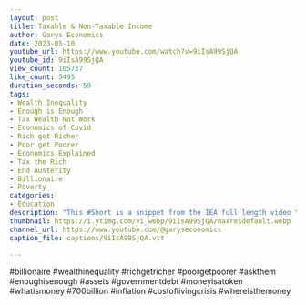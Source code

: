 ```yaml
---
layout: post
title: Taxable & Non-Taxable Income
author: Garys Economics
date: 2023-05-10
youtube_url: https://www.youtube.com/watch?v=9iIsA99SjQA
youtube_id: 9iIsA99SjQA
view_count: 105737
like_count: 5495
duration_seconds: 59
tags:
- Wealth Inequality
- Enough is Enough
- Tax Wealth Not Work
- Economics of Covid
- Rich get Richer
- Poor get Poorer
- Economics Explained
- Tax the Rich
- End Austerity
- Billionaire
- Poverty
categories:
- Education
description: "This #Short is a snippet from the IEA full length video \"\"Are our millionaires taxed enough?\" https://youtu.be/jJtZSdLKuCs"
thumbnail: https://i.ytimg.com/vi_webp/9iIsA99SjQA/maxresdefault.webp
channel_url: https://www.youtube.com/@garyseconomics
caption_file: captions/9iIsA99SjQA.vtt

---
```


#billionaire #wealthinequality #richgetricher #poorgetpoorer #askthem   #enoughisenough #assets #governmentdebt #moneyisatoken #whatismoney #700billion #inflation #costoflivingcrisis #whereisthemoney
